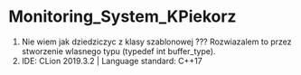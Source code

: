 # Monitoring_System_KPiekorz
1. Nie wiem jak dziedziczyc z klasy szablonowej ???
Rozwiazalem to przez stworzenie wlasnego typu (typedef int buffer_type).
2. IDE: CLion 2019.3.2 | Language standard: C++17
